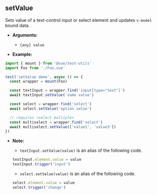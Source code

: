 ## setValue

Sets value of a text-control input or select element and updates `v-model` bound data.

- **Arguments:**

  - `{any} value`

- **Example:**

```js
import { mount } from '@vue/test-utils'
import Foo from './Foo.vue'

test('setValue demo', async () => {
  const wrapper = mount(Foo)

  const textInput = wrapper.find('input[type="text"]')
  await textInput.setValue('some value')

  const select = wrapper.find('select')
  await select.setValue('option value')

  // requires <select multiple>
  const multiselect = wrapper.find('select')
  await multiselect.setValue(['value1', 'value3'])
})
```

- **Note:**

  - `textInput.setValue(value)` is an alias of the following code.

  ```js
  textInput.element.value = value
  textInput.trigger('input')
  ```

  - `select.setValue(value)` is an alias of the following code.

  ```js
  select.element.value = value
  select.trigger('change')
  ```
